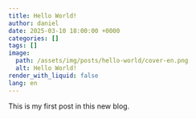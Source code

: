 ```yaml
---
title: Hello World!
author: daniel
date: 2025-03-10 18:00:00 +0000
categories: []
tags: []
image:
  path: /assets/img/posts/hello-world/cover-en.png
  alt: Hello World!
render_with_liquid: false
lang: en
---
```


This is my first post in this new blog.